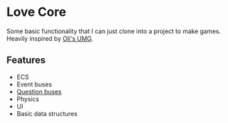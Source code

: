 # Love Core

Some basic functionality that I can just clone into a project to make games.<br>
Heavily inspired by [Oli's UMG](https://github.com/pakeke-constructor/umg-mod-monorepo).

## Features

- ECS
- Event buses
- [Question buses](https://untitledmodgame.com/blog/buses/)
- Physics
- UI
- Basic data structures
